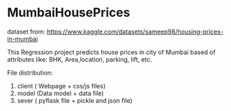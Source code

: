 # MumbaiHousePrices

dataset from: https://www.kaggle.com/datasets/sameep98/housing-prices-in-mumbai

This Regression project predicts house prices in city of Mumbai based of attributes like: BHK, Area,location, parking, lift, etc.

File distribution:
1. client ( Webpage + css/js files)
2. model (Data model + data file)
3. sever ( pyflask file + pickle and json file)
